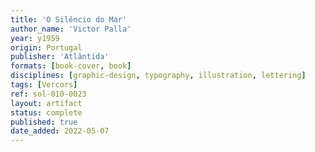 ```yaml
---
title: 'O Silêncio do Mar'
author_name: 'Victor Palla'
year: y1959
origin: Portugal
publisher: 'Atlântida'
formats: [book-cover, book]
disciplines: [graphic-design, typography, illustration, lettering]
tags: [Vercors]
ref: sol-010-0023
layout: artifact
status: complete
published: true
date_added: 2022-05-07
---
```

